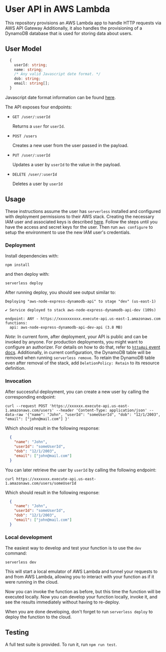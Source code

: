 # User API in AWS Lambda

This repository provisions an AWS Lambda app to handle HTTP requests via AWS API Gateway Additionally, it also handles the provisioning of a DynamoDB database that is used for storing data about users.

## User Model

```typescript
  {
    userId: string;
    name: string;
    /* Any valid Javascript date format. */
    dob: string;
    email: string[];
  }
```

Javascript date format information can be found [here](https://developer.mozilla.org/en-US/docs/Web/JavaScript/Reference/Global_Objects/Date#date_time_string_format).

The API exposes four endpoints:
- `GET /user/:userId`

  Returns a `user` for `userId`.
  
- `POST /users`

  Creates a new user from the user passed in the payload.
- `PUT /user/:userId`

  Updates a user by `userId` to the value in the payload.
- `DELETE /user/:userId`

  Deletes a user by `userId`

## Usage

These instructions assume the user has `serverless` installed and configured with deployment permissions to their AWS stack. Creating the necessary IAM user and associated keys is described [here](https://prasadlakshan.medium.com/configuring-aws-credentials-using-serverless-framework-1b53f0989af4#948f). Follow the steps until you have the access and secret keys for the user. Then run `aws configure` to setup the environment to use the new IAM user's credentials.

### Deployment

Install dependencies with:

```
npm install
```

and then deploy with:

```
serverless deploy
```

After running deploy, you should see output similar to:

```
Deploying "aws-node-express-dynamodb-api" to stage "dev" (us-east-1)

✔ Service deployed to stack aws-node-express-dynamodb-api-dev (109s)

endpoint: ANY - https://xxxxxxxxxx.execute-api.us-east-1.amazonaws.com
functions:
  api: aws-node-express-dynamodb-api-dev-api (3.8 MB)
```

_Note_: In current form, after deployment, your API is public and can be invoked by anyone. For production deployments, you might want to configure an authorizer. For details on how to do that, refer to [`httpApi` event docs](https://www.serverless.com/framework/docs/providers/aws/events/http-api/). Additionally, in current configuration, the DynamoDB table will be removed when running `serverless remove`. To retain the DynamoDB table even after removal of the stack, add `DeletionPolicy: Retain` to its resource definition.

### Invocation

After successful deployment, you can create a new user by calling the corresponding endpoint:

```
curl --request POST 'https://xxxxxx.execute-api.us-east-1.amazonaws.com/users' --header 'Content-Type: application/json' --data-raw '{"name": "John", "userId": "someUserId", "dob": "12/1/2003", "email": ["john@mail.com"] }'
```

Which should result in the following response:

```json
  {
    "name": "John",
    "userId": "someUserId",
    "dob": "12/1/2003",
    "email": ["john@mail.com"]
  }
```

You can later retrieve the user by `userId` by calling the following endpoint:

```
curl https://xxxxxxx.execute-api.us-east-1.amazonaws.com/users/someUserId
```

Which should result in the following response:

```json
  {
    "name": "John",
    "userId": "someUserId",
    "dob": "12/1/2003",
    "email": ["john@mail.com"]
  }
```

### Local development

The easiest way to develop and test your function is to use the `dev` command:

```
serverless dev
```

This will start a local emulator of AWS Lambda and tunnel your requests to and from AWS Lambda, allowing you to interact with your function as if it were running in the cloud.

Now you can invoke the function as before, but this time the function will be executed locally. Now you can develop your function locally, invoke it, and see the results immediately without having to re-deploy.

When you are done developing, don't forget to run `serverless deploy` to deploy the function to the cloud.

## Testing

A full test suite is provided. To run it, run `npm run test`.
